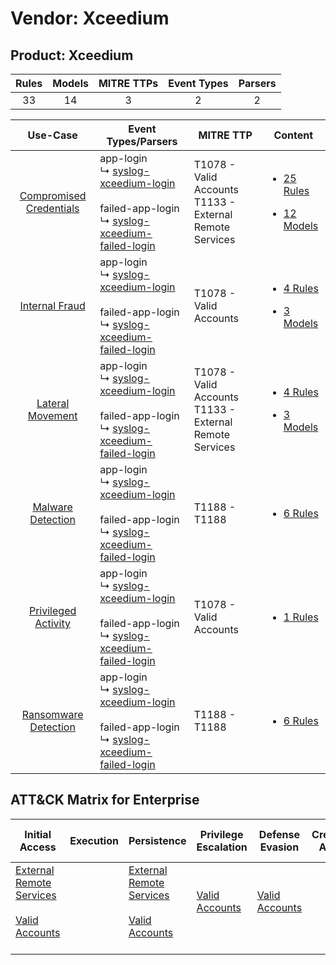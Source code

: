 Vendor: Xceedium
================
Product: Xceedium
-----------------
| Rules | Models | MITRE TTPs | Event Types | Parsers |
|:-----:|:------:|:----------:|:-----------:|:-------:|
|  33   |   14   |     3      |      2      |    2    |

|                                  Use-Case                                  | Event Types/Parsers                                                                                                                                                                                               | MITRE TTP                                                      | Content                                                                                                                |
|:--------------------------------------------------------------------------:| ----------------------------------------------------------------------------------------------------------------------------------------------------------------------------------------------------------------- | -------------------------------------------------------------- | ---------------------------------------------------------------------------------------------------------------------- |
| [Compromised Credentials](../../../UseCases/uc_compromised_credentials.md) |  app-login<br> ↳ [syslog-xceedium-login](Parsers/parserContent_syslog-xceedium-login.md)<br><br> failed-app-login<br> ↳ [syslog-xceedium-failed-login](Parsers/parserContent_syslog-xceedium-failed-login.md)<br> | T1078 - Valid Accounts<br>T1133 - External Remote Services<br> | [<ul><li>25 Rules</li></ul><ul><li>12 Models</li></ul>](Rules_Models/r_m_xceedium_xceedium_Compromised_Credentials.md) |
|          [Internal Fraud](../../../UseCases/uc_internal_fraud.md)          |  app-login<br> ↳ [syslog-xceedium-login](Parsers/parserContent_syslog-xceedium-login.md)<br><br> failed-app-login<br> ↳ [syslog-xceedium-failed-login](Parsers/parserContent_syslog-xceedium-failed-login.md)<br> | T1078 - Valid Accounts<br>                                     | [<ul><li>4 Rules</li></ul><ul><li>3 Models</li></ul>](Rules_Models/r_m_xceedium_xceedium_Internal_Fraud.md)            |
|        [Lateral Movement](../../../UseCases/uc_lateral_movement.md)        |  app-login<br> ↳ [syslog-xceedium-login](Parsers/parserContent_syslog-xceedium-login.md)<br><br> failed-app-login<br> ↳ [syslog-xceedium-failed-login](Parsers/parserContent_syslog-xceedium-failed-login.md)<br> | T1078 - Valid Accounts<br>T1133 - External Remote Services<br> | [<ul><li>4 Rules</li></ul><ul><li>3 Models</li></ul>](Rules_Models/r_m_xceedium_xceedium_Lateral_Movement.md)          |
|       [Malware Detection](../../../UseCases/uc_malware_detection.md)       |  app-login<br> ↳ [syslog-xceedium-login](Parsers/parserContent_syslog-xceedium-login.md)<br><br> failed-app-login<br> ↳ [syslog-xceedium-failed-login](Parsers/parserContent_syslog-xceedium-failed-login.md)<br> | T1188 - T1188<br>                                              | [<ul><li>6 Rules</li></ul>](Rules_Models/r_m_xceedium_xceedium_Malware_Detection.md)                                   |
|     [Privileged Activity](../../../UseCases/uc_privileged_activity.md)     |  app-login<br> ↳ [syslog-xceedium-login](Parsers/parserContent_syslog-xceedium-login.md)<br><br> failed-app-login<br> ↳ [syslog-xceedium-failed-login](Parsers/parserContent_syslog-xceedium-failed-login.md)<br> | T1078 - Valid Accounts<br>                                     | [<ul><li>1 Rules</li></ul>](Rules_Models/r_m_xceedium_xceedium_Privileged_Activity.md)                                 |
|    [Ransomware Detection](../../../UseCases/uc_ransomware_detection.md)    |  app-login<br> ↳ [syslog-xceedium-login](Parsers/parserContent_syslog-xceedium-login.md)<br><br> failed-app-login<br> ↳ [syslog-xceedium-failed-login](Parsers/parserContent_syslog-xceedium-failed-login.md)<br> | T1188 - T1188<br>                                              | [<ul><li>6 Rules</li></ul>](Rules_Models/r_m_xceedium_xceedium_Ransomware_Detection.md)                                |

ATT&CK Matrix for Enterprise
----------------------------
| Initial Access                                                                                                                                   | Execution | Persistence                                                                                                                                      | Privilege Escalation                                                | Defense Evasion                                                     | Credential Access | Discovery | Lateral Movement | Collection | Command and Control | Exfiltration | Impact |
| ------------------------------------------------------------------------------------------------------------------------------------------------ | --------- | ------------------------------------------------------------------------------------------------------------------------------------------------ | ------------------------------------------------------------------- | ------------------------------------------------------------------- | ----------------- | --------- | ---------------- | ---------- | ------------------- | ------------ | ------ |
| [External Remote Services](https://attack.mitre.org/techniques/T1133)<br><br>[Valid Accounts](https://attack.mitre.org/techniques/T1078)<br><br> |           | [External Remote Services](https://attack.mitre.org/techniques/T1133)<br><br>[Valid Accounts](https://attack.mitre.org/techniques/T1078)<br><br> | [Valid Accounts](https://attack.mitre.org/techniques/T1078)<br><br> | [Valid Accounts](https://attack.mitre.org/techniques/T1078)<br><br> |                   |           |                  |            |                     |              |        |